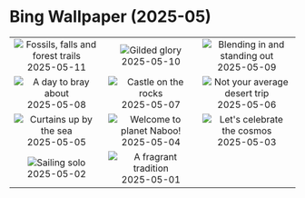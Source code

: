 # Bing Wallpaper (2025-05)

|  |  |  |
|:---:|:---:|:---:|
| ![](https://www.bing.com/th?id=OHR.YohoNP_EN-GB5512544828_400x240.jpg "Fossils, falls and forest trails") 2025-05-11 | ![](https://www.bing.com/th?id=OHR.MinnesotaRotunda_EN-GB8105337991_400x240.jpg "Gilded glory") 2025-05-10 | ![](https://www.bing.com/th?id=OHR.CuteChameleon_EN-GB9532983166_400x240.jpg "Blending in and standing out") 2025-05-09 |
| ![](https://www.bing.com/th?id=OHR.RhyoliteDonkeys_EN-GB9400382526_400x240.jpg "A day to bray about") 2025-05-08 | ![](https://www.bing.com/th?id=OHR.DunluceIreland_EN-GB4973641730_400x240.jpg "Castle on the rocks") 2025-05-07 | ![](https://www.bing.com/th?id=OHR.FlyoverNamibia_EN-GB4652418118_400x240.jpg "Not your average desert trip") 2025-05-06 |
| ![](https://www.bing.com/th?id=OHR.BrightonFestival2025_EN-GB9227579915_400x240.jpg "Curtains up by the sea") 2025-05-05 | ![](https://www.bing.com/th?id=OHR.SevilleNaboo_EN-GB9843700805_400x240.jpg "Welcome to planet Naboo!") 2025-05-04 | ![](https://www.bing.com/th?id=OHR.ArchesGalaxy_EN-GB3402491515_400x240.jpg "Let's celebrate the cosmos") 2025-05-03 |
| ![](https://www.bing.com/th?id=OHR.BrazilHeron_EN-GB3243894936_400x240.jpg "Sailing solo") 2025-05-02 | ![](https://www.bing.com/th?id=OHR.PinkPlumeria_EN-GB9432400887_400x240.jpg "A fragrant tradition") 2025-05-01 |  |
